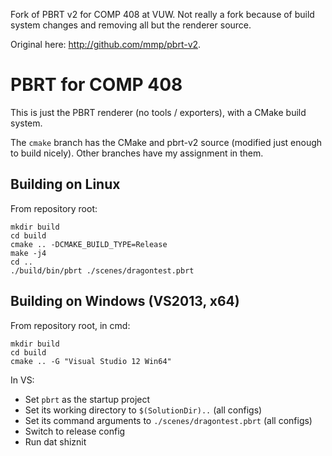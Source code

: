 Fork of PBRT v2 for COMP 408 at VUW.
Not really a fork because of build system changes and removing all but the renderer source.

Original here: http://github.com/mmp/pbrt-v2.

PBRT for COMP 408
=================

This is just the PBRT renderer (no tools / exporters), with a CMake build system.

The `cmake` branch has the CMake and pbrt-v2 source (modified just enough to build nicely).
Other branches have my assignment in them.

Building on Linux
-----------------

From repository root:
```
mkdir build
cd build
cmake .. -DCMAKE_BUILD_TYPE=Release
make -j4
cd ..
./build/bin/pbrt ./scenes/dragontest.pbrt
```

Building on Windows (VS2013, x64)
---------------------------------

From repository root, in cmd:
```
mkdir build
cd build
cmake .. -G "Visual Studio 12 Win64"
```

In VS:
- Set ```pbrt``` as the startup project
- Set its working directory to ```$(SolutionDir)..``` (all configs)
- Set its command arguments to ```./scenes/dragontest.pbrt``` (all configs)
- Switch to release config
- Run dat shiznit

